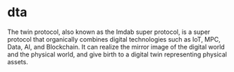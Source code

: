 # dta

The twin protocol, also known as the Imdab super protocol, is a super protocol that organically combines digital technologies such as IoT, MPC, Data, AI, and Blockchain. It can realize the mirror image of the digital world and the physical world, and give birth to a digital twin representing physical assets.
